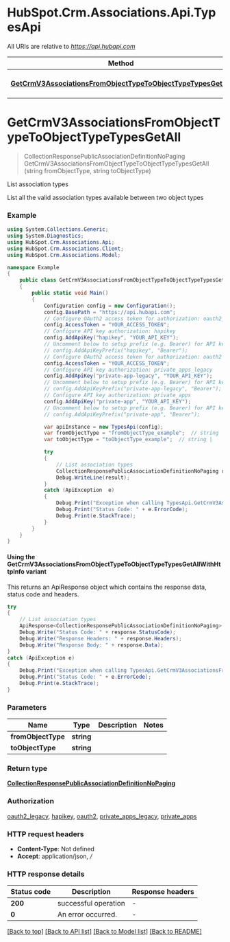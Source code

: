 # HubSpot.Crm.Associations.Api.TypesApi

All URIs are relative to *https://api.hubapi.com*

| Method | HTTP request | Description |
|--------|--------------|-------------|
| [**GetCrmV3AssociationsFromObjectTypeToObjectTypeTypesGetAll**](TypesApi.md#getcrmv3associationsfromobjecttypetoobjecttypetypesgetall) | **GET** /crm/v3/associations/{fromObjectType}/{toObjectType}/types | List association types |

<a id="getcrmv3associationsfromobjecttypetoobjecttypetypesgetall"></a>
# **GetCrmV3AssociationsFromObjectTypeToObjectTypeTypesGetAll**
> CollectionResponsePublicAssociationDefinitionNoPaging GetCrmV3AssociationsFromObjectTypeToObjectTypeTypesGetAll (string fromObjectType, string toObjectType)

List association types

List all the valid association types available between two object types

### Example
```csharp
using System.Collections.Generic;
using System.Diagnostics;
using HubSpot.Crm.Associations.Api;
using HubSpot.Crm.Associations.Client;
using HubSpot.Crm.Associations.Model;

namespace Example
{
    public class GetCrmV3AssociationsFromObjectTypeToObjectTypeTypesGetAllExample
    {
        public static void Main()
        {
            Configuration config = new Configuration();
            config.BasePath = "https://api.hubapi.com";
            // Configure OAuth2 access token for authorization: oauth2_legacy
            config.AccessToken = "YOUR_ACCESS_TOKEN";
            // Configure API key authorization: hapikey
            config.AddApiKey("hapikey", "YOUR_API_KEY");
            // Uncomment below to setup prefix (e.g. Bearer) for API key, if needed
            // config.AddApiKeyPrefix("hapikey", "Bearer");
            // Configure OAuth2 access token for authorization: oauth2
            config.AccessToken = "YOUR_ACCESS_TOKEN";
            // Configure API key authorization: private_apps_legacy
            config.AddApiKey("private-app-legacy", "YOUR_API_KEY");
            // Uncomment below to setup prefix (e.g. Bearer) for API key, if needed
            // config.AddApiKeyPrefix("private-app-legacy", "Bearer");
            // Configure API key authorization: private_apps
            config.AddApiKey("private-app", "YOUR_API_KEY");
            // Uncomment below to setup prefix (e.g. Bearer) for API key, if needed
            // config.AddApiKeyPrefix("private-app", "Bearer");

            var apiInstance = new TypesApi(config);
            var fromObjectType = "fromObjectType_example";  // string | 
            var toObjectType = "toObjectType_example";  // string | 

            try
            {
                // List association types
                CollectionResponsePublicAssociationDefinitionNoPaging result = apiInstance.GetCrmV3AssociationsFromObjectTypeToObjectTypeTypesGetAll(fromObjectType, toObjectType);
                Debug.WriteLine(result);
            }
            catch (ApiException  e)
            {
                Debug.Print("Exception when calling TypesApi.GetCrmV3AssociationsFromObjectTypeToObjectTypeTypesGetAll: " + e.Message);
                Debug.Print("Status Code: " + e.ErrorCode);
                Debug.Print(e.StackTrace);
            }
        }
    }
}
```

#### Using the GetCrmV3AssociationsFromObjectTypeToObjectTypeTypesGetAllWithHttpInfo variant
This returns an ApiResponse object which contains the response data, status code and headers.

```csharp
try
{
    // List association types
    ApiResponse<CollectionResponsePublicAssociationDefinitionNoPaging> response = apiInstance.GetCrmV3AssociationsFromObjectTypeToObjectTypeTypesGetAllWithHttpInfo(fromObjectType, toObjectType);
    Debug.Write("Status Code: " + response.StatusCode);
    Debug.Write("Response Headers: " + response.Headers);
    Debug.Write("Response Body: " + response.Data);
}
catch (ApiException e)
{
    Debug.Print("Exception when calling TypesApi.GetCrmV3AssociationsFromObjectTypeToObjectTypeTypesGetAllWithHttpInfo: " + e.Message);
    Debug.Print("Status Code: " + e.ErrorCode);
    Debug.Print(e.StackTrace);
}
```

### Parameters

| Name | Type | Description | Notes |
|------|------|-------------|-------|
| **fromObjectType** | **string** |  |  |
| **toObjectType** | **string** |  |  |

### Return type

[**CollectionResponsePublicAssociationDefinitionNoPaging**](CollectionResponsePublicAssociationDefinitionNoPaging.md)

### Authorization

[oauth2_legacy](../README.md#oauth2_legacy), [hapikey](../README.md#hapikey), [oauth2](../README.md#oauth2), [private_apps_legacy](../README.md#private_apps_legacy), [private_apps](../README.md#private_apps)

### HTTP request headers

 - **Content-Type**: Not defined
 - **Accept**: application/json, */*


### HTTP response details
| Status code | Description | Response headers |
|-------------|-------------|------------------|
| **200** | successful operation |  -  |
| **0** | An error occurred. |  -  |

[[Back to top]](#) [[Back to API list]](../README.md#documentation-for-api-endpoints) [[Back to Model list]](../README.md#documentation-for-models) [[Back to README]](../README.md)

